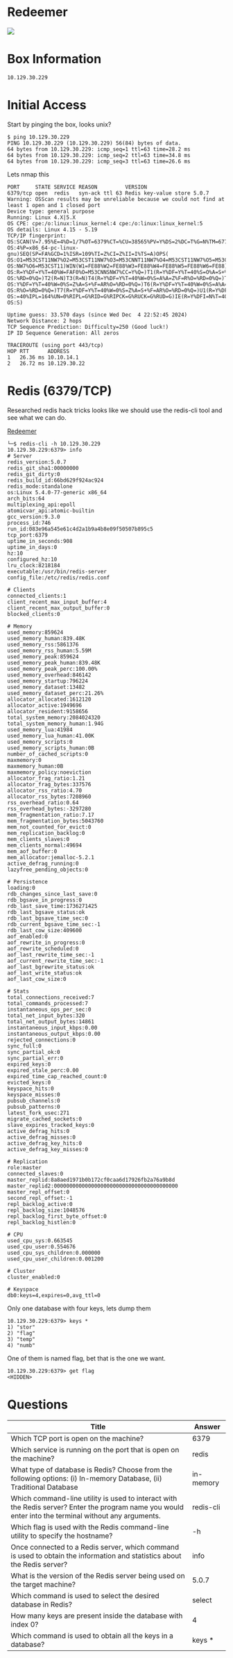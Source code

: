 # Redeemer

![](assets/1xY4YNZ5mfoYx5_bMrmUV-v2NV2FTBnT2Sw4nXmQcKw=.png)

# Box Information

```shellscript
10.129.30.229
```

# Initial Access

&#x20;Start by pinging the box, looks unix?

```shellscript
$ ping 10.129.30.229          
PING 10.129.30.229 (10.129.30.229) 56(84) bytes of data.
64 bytes from 10.129.30.229: icmp_seq=1 ttl=63 time=28.2 ms
64 bytes from 10.129.30.229: icmp_seq=2 ttl=63 time=34.8 ms
64 bytes from 10.129.30.229: icmp_seq=3 ttl=63 time=26.6 ms
```

Lets nmap this 

```shellscript
PORT     STATE SERVICE REASON         VERSION
6379/tcp open  redis   syn-ack ttl 63 Redis key-value store 5.0.7
Warning: OSScan results may be unreliable because we could not find at least 1 open and 1 closed port
Device type: general purpose
Running: Linux 4.X|5.X
OS CPE: cpe:/o:linux:linux_kernel:4 cpe:/o:linux:linux_kernel:5
OS details: Linux 4.15 - 5.19
TCP/IP fingerprint:
OS:SCAN(V=7.95%E=4%D=1/7%OT=6379%CT=%CU=38565%PV=Y%DS=2%DC=T%G=N%TM=677D654
OS:4%P=x86_64-pc-linux-gnu)SEQ(SP=FA%GCD=1%ISR=109%TI=Z%CI=Z%II=I%TS=A)OPS(
OS:O1=M53CST11NW7%O2=M53CST11NW7%O3=M53CNNT11NW7%O4=M53CST11NW7%O5=M53CST11
OS:NW7%O6=M53CST11)WIN(W1=FE88%W2=FE88%W3=FE88%W4=FE88%W5=FE88%W6=FE88)ECN(
OS:R=Y%DF=Y%T=40%W=FAF0%O=M53CNNSNW7%CC=Y%Q=)T1(R=Y%DF=Y%T=40%S=O%A=S+%F=AS
OS:%RD=0%Q=)T2(R=N)T3(R=N)T4(R=Y%DF=Y%T=40%W=0%S=A%A=Z%F=R%O=%RD=0%Q=)T5(R=
OS:Y%DF=Y%T=40%W=0%S=Z%A=S+%F=AR%O=%RD=0%Q=)T6(R=Y%DF=Y%T=40%W=0%S=A%A=Z%F=
OS:R%O=%RD=0%Q=)T7(R=Y%DF=Y%T=40%W=0%S=Z%A=S+%F=AR%O=%RD=0%Q=)U1(R=Y%DF=N%T
OS:=40%IPL=164%UN=0%RIPL=G%RID=G%RIPCK=G%RUCK=G%RUD=G)IE(R=Y%DFI=N%T=40%CD=
OS:S)

Uptime guess: 33.570 days (since Wed Dec  4 22:52:45 2024)
Network Distance: 2 hops
TCP Sequence Prediction: Difficulty=250 (Good luck!)
IP ID Sequence Generation: All zeros

TRACEROUTE (using port 443/tcp)
HOP RTT      ADDRESS
1   26.36 ms 10.10.14.1
2   26.72 ms 10.129.30.22
```

# Redis (6379/TCP)

Researched redis hack tricks looks like we should use the redis-cli tool and see what we can do. 

[Redeemer](https://affine.cl4p/workspace/0555163b-34ca-46d0-b621-4dca4b1ea1db/Mxim-2nIYRW8li-Y5EyWK)

```shellscript
└─$ redis-cli -h 10.129.30.229
10.129.30.229:6379> info
# Server
redis_version:5.0.7
redis_git_sha1:00000000
redis_git_dirty:0
redis_build_id:66bd629f924ac924
redis_mode:standalone
os:Linux 5.4.0-77-generic x86_64
arch_bits:64
multiplexing_api:epoll
atomicvar_api:atomic-builtin
gcc_version:9.3.0
process_id:746
run_id:083e96a545e61c4d2a1b9a4b8e09f50507b895c5
tcp_port:6379
uptime_in_seconds:908
uptime_in_days:0
hz:10
configured_hz:10
lru_clock:8218184
executable:/usr/bin/redis-server
config_file:/etc/redis/redis.conf

# Clients
connected_clients:1
client_recent_max_input_buffer:4
client_recent_max_output_buffer:0
blocked_clients:0

# Memory
used_memory:859624
used_memory_human:839.48K
used_memory_rss:5861376
used_memory_rss_human:5.59M
used_memory_peak:859624
used_memory_peak_human:839.48K
used_memory_peak_perc:100.00%
used_memory_overhead:846142
used_memory_startup:796224
used_memory_dataset:13482
used_memory_dataset_perc:21.26%
allocator_allocated:1612120
allocator_active:1949696
allocator_resident:9158656
total_system_memory:2084024320
total_system_memory_human:1.94G
used_memory_lua:41984
used_memory_lua_human:41.00K
used_memory_scripts:0
used_memory_scripts_human:0B
number_of_cached_scripts:0
maxmemory:0
maxmemory_human:0B
maxmemory_policy:noeviction
allocator_frag_ratio:1.21
allocator_frag_bytes:337576
allocator_rss_ratio:4.70
allocator_rss_bytes:7208960
rss_overhead_ratio:0.64
rss_overhead_bytes:-3297280
mem_fragmentation_ratio:7.17
mem_fragmentation_bytes:5043760
mem_not_counted_for_evict:0
mem_replication_backlog:0
mem_clients_slaves:0
mem_clients_normal:49694
mem_aof_buffer:0
mem_allocator:jemalloc-5.2.1
active_defrag_running:0
lazyfree_pending_objects:0

# Persistence
loading:0
rdb_changes_since_last_save:0
rdb_bgsave_in_progress:0
rdb_last_save_time:1736271425
rdb_last_bgsave_status:ok
rdb_last_bgsave_time_sec:0
rdb_current_bgsave_time_sec:-1
rdb_last_cow_size:409600
aof_enabled:0
aof_rewrite_in_progress:0
aof_rewrite_scheduled:0
aof_last_rewrite_time_sec:-1
aof_current_rewrite_time_sec:-1
aof_last_bgrewrite_status:ok
aof_last_write_status:ok
aof_last_cow_size:0

# Stats
total_connections_received:7
total_commands_processed:7
instantaneous_ops_per_sec:0
total_net_input_bytes:320
total_net_output_bytes:14861
instantaneous_input_kbps:0.00
instantaneous_output_kbps:0.00
rejected_connections:0
sync_full:0
sync_partial_ok:0
sync_partial_err:0
expired_keys:0
expired_stale_perc:0.00
expired_time_cap_reached_count:0
evicted_keys:0
keyspace_hits:0
keyspace_misses:0
pubsub_channels:0
pubsub_patterns:0
latest_fork_usec:271
migrate_cached_sockets:0
slave_expires_tracked_keys:0
active_defrag_hits:0
active_defrag_misses:0
active_defrag_key_hits:0
active_defrag_key_misses:0

# Replication
role:master
connected_slaves:0
master_replid:8a8aed1971b0b172cf0caa6d17926fb2a76a9b8d
master_replid2:0000000000000000000000000000000000000000
master_repl_offset:0
second_repl_offset:-1
repl_backlog_active:0
repl_backlog_size:1048576
repl_backlog_first_byte_offset:0
repl_backlog_histlen:0

# CPU
used_cpu_sys:0.663545
used_cpu_user:0.554676
used_cpu_sys_children:0.000000
used_cpu_user_children:0.001200

# Cluster
cluster_enabled:0

# Keyspace
db0:keys=4,expires=0,avg_ttl=0

```

Only one database with four keys, lets dump them

```shellscript
10.129.30.229:6379> keys *
1) "stor"
2) "flag"
3) "temp"
4) "numb"
```

One of them is named flag, bet that is the one we want.

```shellscript
10.129.30.229:6379> get flag
<HIDDEN>
```

# Questions

| Title                                                                                                                                                 | Answer    |
| ----------------------------------------------------------------------------------------------------------------------------------------------------- | --------- |
| Which TCP port is open on the machine?                                                                                                                | 6379      |
| Which service is running on the port that is open on the machine?                                                                                     | redis     |
| What type of database is Redis? Choose from the following options: (i) In-memory Database, (ii) Traditional Database                                  | in-memory |
| Which command-line utility is used to interact with the Redis server? Enter the program name you would enter into the terminal without any arguments. | redis-cli |
| Which flag is used with the Redis command-line utility to specify the hostname?                                                                       | -h        |
| Once connected to a Redis server, which command is used to obtain the information and statistics about the Redis server?                              | info      |
| What is the version of the Redis server being used on the target machine?                                                                             | 5.0.7     |
| Which command is used to select the desired database in Redis?                                                                                        | select    |
| How many keys are present inside the database with index 0?                                                                                           | 4         |
| Which command is used to obtain all the keys in a database?                                                                                           | keys \*   |

